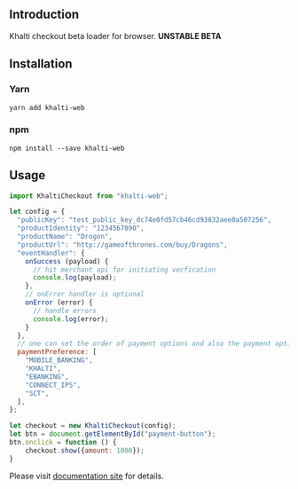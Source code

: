 ## Introduction
Khalti checkout beta loader for browser. <strong>UNSTABLE BETA</strong>

## Installation
### Yarn
`yarn add khalti-web`

### npm
`npm install --save khalti-web`


## Usage
```javascript
import KhaltiCheckout from "khalti-web";

let config = {
  "publicKey": "test_public_key_dc74e0fd57cb46cd93832aee0a507256",
  "productIdentity": "1234567890",
  "productName": "Drogon",
  "productUrl": "http://gameofthrones.com/buy/Dragons",
  "eventHandler": {
    onSuccess (payload) {
      // hit merchant api for initiating verfication
      console.log(payload);
    },
    // onError handler is optional
    onError (error) {
      // handle errors
      console.log(error);
    }
  },
  // one can set the order of payment options and also the payment options based on the order and items in the array
  paymentPreference: [
    "MOBILE_BANKING",
    "KHALTI",
    "EBANKING",
    "CONNECT_IPS",
    "SCT",
  ],
};

let checkout = new KhaltiCheckout(config);
let btn = document.getElementById("payment-button");
btn.onclick = function () {
	checkout.show({amount: 1000});
}
```

Please visit [documentation site](http://docs.khalti.com) for details.
